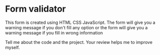 # Form validator
 
This form is created using HTML CSS JavaScript. The form will give you a warning message if you don't fill any option or the form will give you a warning message if you fill in wrong information

Tell me about the code and the project. Your review helps me to improve myself.
